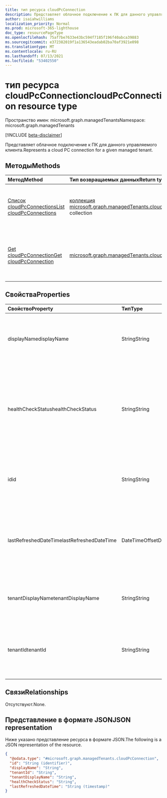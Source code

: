 ```yaml
---
title: тип ресурса cloudPcConnection
description: Представляет облачное подключение к ПК для данного управляемого клиента.
author: isaiahwilliams
localization_priority: Normal
ms.prod: microsoft-365-lighthouse
doc_type: resourcePageType
ms.openlocfilehash: 75af7be7633e43bc594f7185f196f40abca39883
ms.sourcegitcommit: e372382019f1a136543eadab02ba70af3921e098
ms.translationtype: MT
ms.contentlocale: ru-RU
ms.lasthandoff: 07/13/2021
ms.locfileid: "53402550"
---
```

# <a name="cloudpcconnection-resource-type"></a><span data-ttu-id="4489e-103">тип ресурса cloudPcConnection</span><span class="sxs-lookup"><span data-stu-id="4489e-103">cloudPcConnection resource type</span></span>

<span data-ttu-id="4489e-104">Пространство имен: microsoft.graph.managedTenants</span><span class="sxs-lookup"><span data-stu-id="4489e-104">Namespace: microsoft.graph.managedTenants</span></span>

[!INCLUDE [beta-disclaimer](../../includes/beta-disclaimer.md)]

<span data-ttu-id="4489e-105">Представляет облачное подключение к ПК для данного управляемого клиента.</span><span class="sxs-lookup"><span data-stu-id="4489e-105">Represents a cloud PC connection for a given managed tenant.</span></span>

## <a name="methods"></a><span data-ttu-id="4489e-106">Методы</span><span class="sxs-lookup"><span data-stu-id="4489e-106">Methods</span></span>
|<span data-ttu-id="4489e-107">Метод</span><span class="sxs-lookup"><span data-stu-id="4489e-107">Method</span></span>|<span data-ttu-id="4489e-108">Тип возвращаемых данных</span><span class="sxs-lookup"><span data-stu-id="4489e-108">Return type</span></span>|<span data-ttu-id="4489e-109">Описание</span><span class="sxs-lookup"><span data-stu-id="4489e-109">Description</span></span>|
|:---|:---|:---|
|[<span data-ttu-id="4489e-110">Список cloudPcConnections</span><span class="sxs-lookup"><span data-stu-id="4489e-110">List cloudPcConnections</span></span>](../api/managedtenants-managedtenant-list-cloudpcconnections.md)|<span data-ttu-id="4489e-111">[коллекция microsoft.graph.managedTenants.cloudPcConnection](../resources/managedtenants-cloudpcconnection.md)</span><span class="sxs-lookup"><span data-stu-id="4489e-111">[microsoft.graph.managedTenants.cloudPcConnection](../resources/managedtenants-cloudpcconnection.md) collection</span></span>|<span data-ttu-id="4489e-112">Получите список объектов [cloudPcConnection](../resources/managedtenants-cloudpcconnection.md) и их свойств.</span><span class="sxs-lookup"><span data-stu-id="4489e-112">Get a list of the [cloudPcConnection](../resources/managedtenants-cloudpcconnection.md) objects and their properties.</span></span>|
|[<span data-ttu-id="4489e-113">Get cloudPcConnection</span><span class="sxs-lookup"><span data-stu-id="4489e-113">Get cloudPcConnection</span></span>](../api/managedtenants-cloudpcconnection-get.md)|[<span data-ttu-id="4489e-114">microsoft.graph.managedTenants.cloudPcConnection</span><span class="sxs-lookup"><span data-stu-id="4489e-114">microsoft.graph.managedTenants.cloudPcConnection</span></span>](../resources/managedtenants-cloudpcconnection.md)|<span data-ttu-id="4489e-115">Ознакомьтесь с свойствами и отношениями объекта [cloudPcConnection.](../resources/managedtenants-cloudpcconnection.md)</span><span class="sxs-lookup"><span data-stu-id="4489e-115">Read the properties and relationships of a [cloudPcConnection](../resources/managedtenants-cloudpcconnection.md) object.</span></span>|

## <a name="properties"></a><span data-ttu-id="4489e-116">Свойства</span><span class="sxs-lookup"><span data-stu-id="4489e-116">Properties</span></span>
|<span data-ttu-id="4489e-117">Свойство</span><span class="sxs-lookup"><span data-stu-id="4489e-117">Property</span></span>|<span data-ttu-id="4489e-118">Тип</span><span class="sxs-lookup"><span data-stu-id="4489e-118">Type</span></span>|<span data-ttu-id="4489e-119">Описание</span><span class="sxs-lookup"><span data-stu-id="4489e-119">Description</span></span>|
|:---|:---|:---|
|<span data-ttu-id="4489e-120">displayName</span><span class="sxs-lookup"><span data-stu-id="4489e-120">displayName</span></span>|<span data-ttu-id="4489e-121">String</span><span class="sxs-lookup"><span data-stu-id="4489e-121">String</span></span>|<span data-ttu-id="4489e-122">Отображение имени облачного подключения к КОМПЬЮТЕРУ.</span><span class="sxs-lookup"><span data-stu-id="4489e-122">The display name of the cloud PC connection.</span></span> <span data-ttu-id="4489e-123">Обязательный.</span><span class="sxs-lookup"><span data-stu-id="4489e-123">Required.</span></span> <span data-ttu-id="4489e-124">Только для чтения.</span><span class="sxs-lookup"><span data-stu-id="4489e-124">Read-only.</span></span>|
|<span data-ttu-id="4489e-125">healthCheckStatus</span><span class="sxs-lookup"><span data-stu-id="4489e-125">healthCheckStatus</span></span>|<span data-ttu-id="4489e-126">String</span><span class="sxs-lookup"><span data-stu-id="4489e-126">String</span></span>|<span data-ttu-id="4489e-127">Состояние здоровья облачного подключения к ПК.</span><span class="sxs-lookup"><span data-stu-id="4489e-127">The health status of the cloud PC connection.</span></span> <span data-ttu-id="4489e-128">Возможные значения: `pending`, `running`, `passed`, `failed`, `unknownFutureValue`.</span><span class="sxs-lookup"><span data-stu-id="4489e-128">Possible values are: `pending`, `running`, `passed`, `failed`, `unknownFutureValue`.</span></span>  <span data-ttu-id="4489e-129">Обязательный атрибут.</span><span class="sxs-lookup"><span data-stu-id="4489e-129">Required.</span></span> <span data-ttu-id="4489e-130">Только для чтения.</span><span class="sxs-lookup"><span data-stu-id="4489e-130">Read-only.</span></span>|
|<span data-ttu-id="4489e-131">id</span><span class="sxs-lookup"><span data-stu-id="4489e-131">id</span></span>|<span data-ttu-id="4489e-132">String</span><span class="sxs-lookup"><span data-stu-id="4489e-132">String</span></span>|<span data-ttu-id="4489e-133">Уникальный идентификатор для облачного подключения к ПК.</span><span class="sxs-lookup"><span data-stu-id="4489e-133">The unique identifier for the cloud PC connection.</span></span> <span data-ttu-id="4489e-134">Обязательный.</span><span class="sxs-lookup"><span data-stu-id="4489e-134">Required.</span></span> <span data-ttu-id="4489e-135">Только для чтения.</span><span class="sxs-lookup"><span data-stu-id="4489e-135">Read-only.</span></span>|
|<span data-ttu-id="4489e-136">lastRefreshedDateTime</span><span class="sxs-lookup"><span data-stu-id="4489e-136">lastRefreshedDateTime</span></span>|<span data-ttu-id="4489e-137">DateTimeOffset</span><span class="sxs-lookup"><span data-stu-id="4489e-137">DateTimeOffset</span></span>|<span data-ttu-id="4489e-138">Дата и время последнего обновления объекта на платформе управления с несколькими клиентами.</span><span class="sxs-lookup"><span data-stu-id="4489e-138">Date and time the entity was last updated in the multi-tenant management platform.</span></span> <span data-ttu-id="4489e-139">Обязательный.</span><span class="sxs-lookup"><span data-stu-id="4489e-139">Required.</span></span> <span data-ttu-id="4489e-140">Только для чтения.</span><span class="sxs-lookup"><span data-stu-id="4489e-140">Read-only.</span></span>|
|<span data-ttu-id="4489e-141">tenantDisplayName</span><span class="sxs-lookup"><span data-stu-id="4489e-141">tenantDisplayName</span></span>|<span data-ttu-id="4489e-142">String</span><span class="sxs-lookup"><span data-stu-id="4489e-142">String</span></span>|<span data-ttu-id="4489e-143">Имя отображения управляемого клиента.</span><span class="sxs-lookup"><span data-stu-id="4489e-143">The display name for the managed tenant.</span></span> <span data-ttu-id="4489e-144">Обязательный.</span><span class="sxs-lookup"><span data-stu-id="4489e-144">Required.</span></span> <span data-ttu-id="4489e-145">Только для чтения.</span><span class="sxs-lookup"><span data-stu-id="4489e-145">Read-only.</span></span>|
|<span data-ttu-id="4489e-146">tenantId</span><span class="sxs-lookup"><span data-stu-id="4489e-146">tenantId</span></span>|<span data-ttu-id="4489e-147">String</span><span class="sxs-lookup"><span data-stu-id="4489e-147">String</span></span>|<span data-ttu-id="4489e-148">Идентификатор Azure Active Directory клиента для [управляемого клиента.](../resources/managedtenants-tenant.md)</span><span class="sxs-lookup"><span data-stu-id="4489e-148">The Azure Active Directory tenant identifier for the [managed tenant](../resources/managedtenants-tenant.md).</span></span> <span data-ttu-id="4489e-149">Обязательный.</span><span class="sxs-lookup"><span data-stu-id="4489e-149">Required.</span></span> <span data-ttu-id="4489e-150">Только для чтения.</span><span class="sxs-lookup"><span data-stu-id="4489e-150">Read-only.</span></span>|

## <a name="relationships"></a><span data-ttu-id="4489e-151">Связи</span><span class="sxs-lookup"><span data-stu-id="4489e-151">Relationships</span></span>
<span data-ttu-id="4489e-152">Отсутствуют.</span><span class="sxs-lookup"><span data-stu-id="4489e-152">None.</span></span>

## <a name="json-representation"></a><span data-ttu-id="4489e-153">Представление в формате JSON</span><span class="sxs-lookup"><span data-stu-id="4489e-153">JSON representation</span></span>
<span data-ttu-id="4489e-154">Ниже указано представление ресурса в формате JSON.</span><span class="sxs-lookup"><span data-stu-id="4489e-154">The following is a JSON representation of the resource.</span></span>
<!-- {
  "blockType": "resource",
  "keyProperty": "id",
  "@odata.type": "microsoft.graph.managedTenants.cloudPcConnection",
  "baseType": "microsoft.graph.entity",
  "openType": true
}
-->
``` json
{
  "@odata.type": "#microsoft.graph.managedTenants.cloudPcConnection",
  "id": "String (identifier)",
  "displayName": "String",
  "tenantId": "String",
  "tenantDisplayName": "String",
  "healthCheckStatus": "String",
  "lastRefreshedDateTime": "String (timestamp)"
}
```
